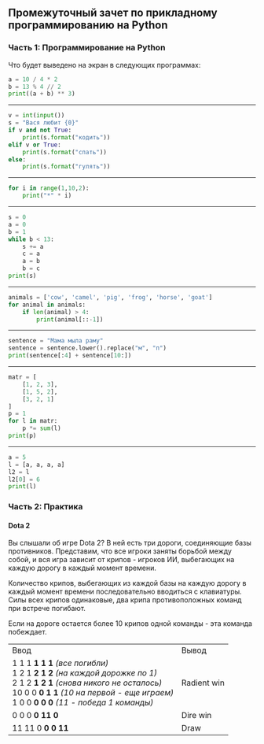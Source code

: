 ## Промежуточный зачет по прикладному программированию на Python

### Часть 1: Программирование на Python

Что будет выведено на экран в следующих программах:

```python
a = 10 / 4 * 2
b = 13 % 4 // 2
print((a + b) ** 3)
```
---
```python
v = int(input())
s = "Вася любит {0}"
if v and not True:
    print(s.format("кодить"))
elif v or True:
    print(s.format("спать"))
else:
    print(s.format("гулять"))
```
---
```python
for i in range(1,10,2):
    print("*" * i)
```
---
```python
s = 0
a = 0
b = 1
while b < 13:
    s += a
    c = a
    a = b
    b = c
print(s)
```
---
```python
animals = ['cow', 'camel', 'pig', 'frog', 'horse', 'goat']
for animal in animals:
    if len(animal) > 4:
        print(animal[::-1])
```
---
```python
sentence = "Мама мыла раму"
sentence = sentence.lower().replace("м", "п")
print(sentence[:4] + sentence[10:])
```
---
```python
matr = [
    [1, 2, 3],
    [1, 5, 2],
    [3, 2, 1]
]
p = 1
for l in matr:
    p *= sum(l)
print(p)
```
---
```python
a = 5
l = [a, a, a, a]
l2 = l
l2[0] = 6
print(l)
```
### Часть 2: Практика

#### Dota 2

Вы слышали об игре Dota 2? В ней есть три дороги, соединяющие базы противников. Представим, что все игроки заняты борьбой между собой, и вся игра зависит от крипов - игроков ИИ, выбегающих на каждую дорогу в каждый момент времени. 

Количество крипов, выбегающих из каждой базы на каждую дорогу в каждый момент времени последовательно вводиться с клавиатуры. Силы всех крипов одинаковые, два крипа противоположных команд при встрече погибают.

Если на дороге остается более 10 крипов одной команды - эта команда побеждает.

<table>
<tr><td>Ввод</td><td>Вывод</td></tr>
<tr><td>
1 1 1 <b>1 1 1</b> <i>(все погибли)</i><br>
1 2 1 <b>2 1 2</b> <i>(на каждой дорожке по 1)</i><br>
2 1 2 <b>1 2 1</b> <i>(снова никого не осталось)</i><br>
10 0 0 <b>0 1 1</b> <i>(10 на первой - еще играем)</i><br>
1 0 0 <b>0 0 0</b> <i>(11 - победа 1 команды)</i><br>
</td>
<td>Radient win</td>
</tr>
<tr><td>
0 0 0 <b>0 11 0</b>
</td><td>Dire win</td></tr>
 <tr><td>
11 11 0 <b>0 0 11</b>
</td><td>Draw</td></tr>
</table>

